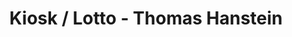 ---
title: "Kiosk / Lotto - Thomas Hanstein"
url: /luedenscheid/kiosk-lotto-thomas-hanstein/
shop: Kiosk
---